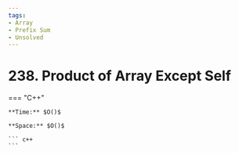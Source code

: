 ```yaml
---
tags:
- Array
- Prefix Sum
- Unsolved
---
```



# 238. Product of Array Except Self

=== "C++"

    **Time:** $O()$

    **Space:** $O()$

    ``` c++
    ```